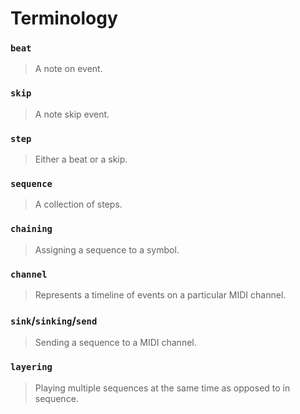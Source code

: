 # Terminology
### `beat`
> A note on event.

### `skip`
> A note skip event.

### `step`
> Either a beat or a skip.

### `sequence`
> A collection of steps.

### `chaining`
> Assigning a sequence to a symbol.

### `channel`
> Represents a timeline of events on a particular MIDI channel.

### `sink`/`sinking`/`send`
> Sending a sequence to a MIDI channel.

### `layering`
> Playing multiple sequences at the same time as opposed to in sequence.

